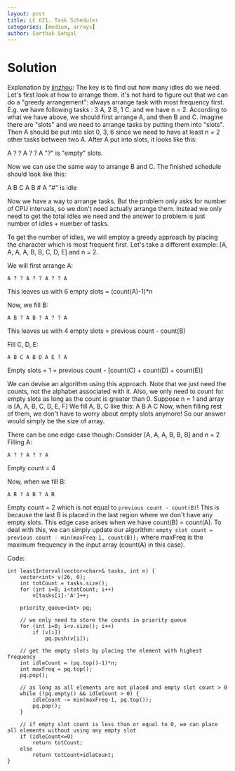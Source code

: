 ```yaml
---
layout: post
title: LC 621. Task Scheduler
categories: [medium, arrays]
author: Sarthak Sehgal
---
```

# Solution
Explanation by [jinzhou](https://leetcode.com/jinzhou/):
The key is to find out how many idles do we need.
Let's first look at how to arrange them. it's not hard to figure out that we can do a "greedy arrangement": always arrange task with most frequency first.
E.g. we have following tasks : 3 A, 2 B, 1 C. and we have n = 2. According to what we have above, we should first arrange A, and then B and C. Imagine there are "slots" and we need to arrange tasks by putting them into "slots". Then A should be put into slot 0, 3, 6 since we need to have at least n = 2 other tasks between two A. After A put into slots, it looks like this:

A ? ? A ? ? A
"?" is "empty" slots.

Now we can use the same way to arrange B and C. The finished schedule should look like this:

A B C A B # A
"#" is idle

Now we have a way to arrange tasks. But the problem only asks for number of CPU intervals, so we don't need actually arrange them. Instead we only need to get the total idles we need and the answer to problem is just number of idles + number of tasks.

To get the number of idles, we will employ a greedy approach by placing the character which is most frequent first. Let's take a different example: [A, A, A, A, B, B, C, D, E] and n = 2.

We will first arrange A:
```
A ? ? A ? ? A ? ? A
```
This leaves us with 6 empty slots = (count(A)-1)*n

Now, we fill B:
```
A B ? A B ? A ? ? A
```
This leaves us with 4 empty slots = previous count - count(B)

Fill C, D, E:
```
A B C A B D A E ? A
```
Empty slots = 1 = previous count - [count(C) + count(D) + count(E)]

We can devise an algorithm using this approach. Note that we just need the counts, not the alphabet associated with it.
Also, we only need to count for empty slots as long as the count is greater than 0. Suppose n = 1 and array is [A, A, B, C, D, E, F]
We fill A, B, C like this: A B A C
Now, when filling rest of them, we don't have to worry about empty slots anymore! So our answer would simply be the size of array.

There can be one edge case though:
Consider [A, A, A, B, B, B] and n = 2
Filling A:
```
A ? ? A ? ? A
```
Empty count = 4

Now, when we fill B:
```
A B ? A B ? A B
```
Empty count = 2 which is not equal to `previous count - count(B)`! This is because the last B is placed in the last region where we don't have any empty slots. This edge case arises when we have count(B) = count(A). To deal with this, we can simply update our algorithm: `empty slot count = previous count - min(maxFreq-1, count(B));` where maxFreq is the maximum frequency in the input array (count(A) in this case).

Code:
```
int leastInterval(vector<char>& tasks, int n) {
    vector<int> v(26, 0);
    int totCount = tasks.size();
    for (int i=0; i<totCount; i++)
        v[tasks[i]-'A']++;

    priority_queue<int> pq;

    // we only need to store the counts in priority queue
    for (int i=0; i<v.size(); i++)
        if (v[i])
            pq.push(v[i]);

    // get the empty slots by placing the element with highest frequency
    int idleCount = (pq.top()-1)*n;
    int maxFreq = pq.top();
    pq.pop();

    // as long as all elements are not placed and empty slot count > 0
    while (!pq.empty() && idleCount > 0) {
        idleCount -= min(maxFreq-1, pq.top());
        pq.pop();
    }

    // if empty slot count is less than or equal to 0, we can place all elements without using any empty slot
    if (idleCount<=0)
        return totCount;
    else
        return totCount+idleCount;
}
```